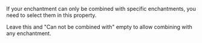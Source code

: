 If your enchantment can only be combined with specific enchantments, 
you need to select them in this property. 

Leave this and "Can not be combined with" empty to allow combining with any enchantment.